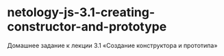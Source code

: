 # netology-js-3.1-creating-constructor-and-prototype
Домашнее задание к лекции 3.1 «Создание конструктора и прототипа»
